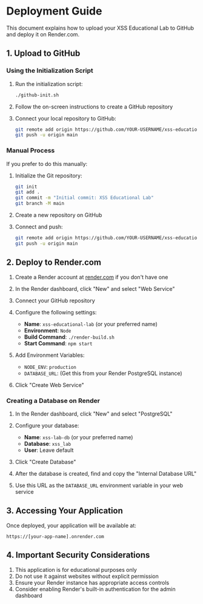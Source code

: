 # Deployment Guide

This document explains how to upload your XSS Educational Lab to GitHub and deploy it on Render.com.

## 1. Upload to GitHub

### Using the Initialization Script

1. Run the initialization script:
   ```bash
   ./github-init.sh
   ```

2. Follow the on-screen instructions to create a GitHub repository

3. Connect your local repository to GitHub:
   ```bash
   git remote add origin https://github.com/YOUR-USERNAME/xss-educational-lab.git
   git push -u origin main
   ```

### Manual Process

If you prefer to do this manually:

1. Initialize the Git repository:
   ```bash
   git init
   git add .
   git commit -m "Initial commit: XSS Educational Lab"
   git branch -M main
   ```

2. Create a new repository on GitHub

3. Connect and push:
   ```bash
   git remote add origin https://github.com/YOUR-USERNAME/xss-educational-lab.git
   git push -u origin main
   ```

## 2. Deploy to Render.com

1. Create a Render account at [render.com](https://render.com) if you don't have one

2. In the Render dashboard, click "New" and select "Web Service"

3. Connect your GitHub repository

4. Configure the following settings:
   - **Name**: `xss-educational-lab` (or your preferred name)
   - **Environment**: `Node`
   - **Build Command**: `./render-build.sh`
   - **Start Command**: `npm start`

5. Add Environment Variables:
   - `NODE_ENV`: `production`
   - `DATABASE_URL`: (Get this from your Render PostgreSQL instance)

6. Click "Create Web Service"

### Creating a Database on Render

1. In the Render dashboard, click "New" and select "PostgreSQL"

2. Configure your database:
   - **Name**: `xss-lab-db` (or your preferred name)
   - **Database**: `xss_lab`
   - **User**: Leave default

3. Click "Create Database"

4. After the database is created, find and copy the "Internal Database URL"

5. Use this URL as the `DATABASE_URL` environment variable in your web service

## 3. Accessing Your Application

Once deployed, your application will be available at:
```
https://[your-app-name].onrender.com
```

## 4. Important Security Considerations

1. This application is for educational purposes only
2. Do not use it against websites without explicit permission
3. Ensure your Render instance has appropriate access controls
4. Consider enabling Render's built-in authentication for the admin dashboard